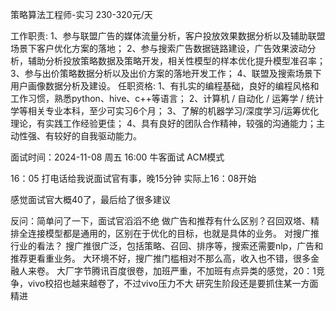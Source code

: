 策略算法工程师-实习 230-320元/天

工作职责:
1、参与联盟广告的媒体流量分析，客户投放效果数据分析以及辅助联盟场景下客户优化方案的落地；
2、参与搜索广告数据链路建设，广告效果波动分析，辅助分析投放策略数据及策略开发，相关性模型的样本优化提升模型准召率；
3、参与出价策略数据分析以及出价方案的落地开发工作；
4、联盟及搜索场景下用户画像数据分析及建设。
任职资格:
1、有扎实的编程基础，良好的编程风格和工作习惯，熟悉python、hive、c++等语言；
2、计算机 / 自动化 / 运筹学 / 统计学等相关专业本科，至少可实习6个月；
3、了解的机器学习/深度学习/运筹优化理论，有实践工作经验更佳；
4、具有良好的团队合作精神，较强的沟通能力；主动性强、有较好的自我驱动能力。


面试时间：2024-11-08 周五  16:00
牛客面试 ACM模式

16：05 打电话给我说面试官有事，晚15分钟
实际上16：08开始

感觉面试官大概40了，最后给了很多建议



反问：简单问了一下，面试官滔滔不绝
做广告和推荐有什么区别？召回双塔、精排全连接模型都是通用的，区别在于优化的目标，也就是具体的业务。
对搜广推行业的看法？
搜广推很广泛，包括策略、召回、排序等，搜索还需要nlp，广告和推荐更看重业务。
大环境不好，搜广推门槛相对不那么高，收入也不错，很多金融人来卷。
大厂字节腾讯百度很卷，加班严重，不加班有点异类的感觉，20：1竞争，vivo校招也越来越卷了，不过vivo压力不大
研究生阶段还是要抓住某一方面精进